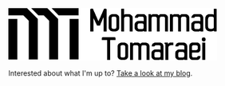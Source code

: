 <picture>
  <source media="(prefers-color-scheme: dark)" srcset="https://github.com/themreza/themreza/raw/master/mohammad-tomaraei.png">
  <source media="(prefers-color-scheme: light)" srcset="https://github.com/themreza/themreza/raw/master/mohammad-tomaraei-light.png">
  <a href="https://tomaraei.com"><img alt="Mohammad Tomaraei" src="https://raw.githubusercontent.com/themreza/themreza/refs/heads/master/mohammad-tomaraei.png"></a>
</picture>


Interested about what I'm up to? [Take a look at my blog](https://tomaraei.com).
